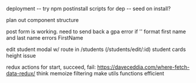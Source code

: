 deployment
-- try npm postinstall scripts for dep
-- seed on install?

plan out component structure

post form is working.
need to send back a gpa error if ''
format first name and last name errors FirstName

edit student modal w/ route in /students (/students/edit/:id)
student cards height issue

redux actions for start, succeed, fail: https://daveceddia.com/where-fetch-data-redux/
think memoize filtering
make utils functions efficient
